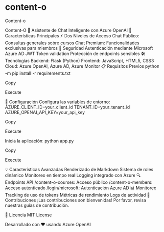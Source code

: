 # content-o
Content-o

Content-O 🤖
Asistente de Chat Inteligente con Azure OpenAI
🌟 Características Principales
⚡ Dos Niveles de Acceso
Chat Público: Consultas generales sobre cursos
Chat Premium: Funcionalidades exclusivas para miembros
🔐 Seguridad
Autenticación mediante Microsoft Azure AD
JWT Token validation
Protección de endpoints sensibles
🛠️ Tecnologías
Backend: Flask (Python)
Frontend: JavaScript, HTML5, CSS3
Cloud: Azure OpenAI, Azure AD, Azure Monitor
📋 Requisitos Previos
python -m pip install -r requirements.txt

Copy

Execute

🚀 Configuración
Configura las variables de entorno:
AZURE_CLIENT_ID=your_client_id
TENANT_ID=your_tenant_id
AZURE_OPENAI_API_KEY=your_api_key

Copy

Execute

Inicia la aplicación:
python app.py

Copy

Execute

💡 Características Avanzadas
Renderizado de Markdown
Sistema de roles dinámico
Monitoreo en tiempo real
Logging integrado con Azure
🔍 Endpoints API
/content-o-courses: Acceso público
/content-o-members: Acceso autenticado
/login/microsoft: Autenticación Azure AD
📊 Monitoreo
Tracking de uso de tokens
Métricas de rendimiento
Logs de actividad
🤝 Contribuciones
¡Las contribuciones son bienvenidas! Por favor, revisa nuestras guías de contribución.

📝 Licencia
MIT License

Desarrollado con ❤️ usando Azure OpenAI
